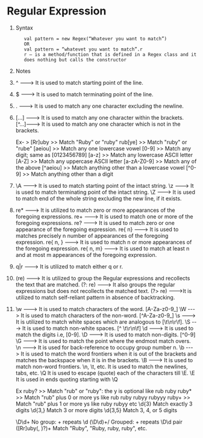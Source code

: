 # Regular Expression
  
  
1. Syntax
   ```
      val pattern = new Regex(“Whatever you want to match”)
      OR
      val pattern = “whatevet you want to match”.r
      r – is a method/function that is defined in a Regex class and it
      does nothing but calls the constructor
   ```


2. Notes 
  1. ^ ---> It is used to match starting point of the line.
  2. $ ---> It is used to match terminating point of the line.
  3. . ---> It is used to match any one character excluding the newline.
  4. […] ---> It is used to match any one character within the brackets.
     [^…]---> It is used to match any one character which is not in the brackets.

     Ex- > [Rr]uby  >> Match "Ruby" or "ruby"
           rub[ye]  >> Match "ruby" or "rube"
           [aeiou]  >> Match any one lowercase vowel
           [0-9]    >> Match any digit; same as [0123456789]
           [a-z]    >> Match any lowercase ASCII letter
           [A-Z]    >> Match any uppercase ASCII letter
           [a-zA-Z0-9] >> Match any of the above
           [^aeiou] >> Match anything other than a lowercase vowel
           [^0-9]   >> Match anything other than a digit



  5. \\A ---> It is used to match starting point of the intact string.
     \\z ---> It is used to match terminating point of the intact string.
     \\Z ---> It is used to match end of the whole string excluding the new line, if it exists.






  6. re*       ---> It is utilized to match zero or more appearances of the foregoing expressions.
     re+       ---> It is used to match one or more of the foregoing expressions.
     re?       ---> It is used to match zero or one appearance of the foregoing expression.
     re{ n}    ---> It is used to matches precisely n number of appearances of the foregoing expression.
     re{ n, }  ---> It is used to match n or more appearances of the foregoing expression.
     re{ n, m} ---> It is used to match at least n and at most m appearances of the foregoing expression.

   7.  q|r ---> It is utilized to match either q or r.

   8.  (re)    ---> It is utilized to group the Regular expressions and recollects the text that are
                 matched.
       (?: re) ---> It also groups the regular expressions but does not recollects the matched text.
      (?> re)  --->It is utilized to match self-reliant pattern in absence of backtracking.

   9. \\w  ---> It is used to match characters of the word.  [A-Za-z0-9_]
      \\W  ---> It is used to match characters of the non-word.  [^A-Za-z0-9_]
      \\s  ---> It is utilized to match white spaces which are analogous to [\t\n\r\f].
      \\S  ---> It is used to match non-white spaces.  [^ \t\r\n\f]
      \\d  ---> It is used to match the digits i.e, [0-9].
      \\D  ---> It is used to match non-digits. [^0-9]
      \\G  ---> It is used to match the point where the endmost match overs.
      \\n  ---> It is used for back-reference to occupy group number n.
      \\b  ---> It is used to match the word frontiers when it is out of the brackets and matches the
                backspace when it is in the brackets.
      \\B  ---> It is used to match non-word frontiers.
      \\n, \\t, etc. It is used to match the newlines, tabs, etc.
      \\Q It is used to escape (quote) each of the characters till \\E.
      \\E It is used in ends quoting starting with \\Q



      Ex ruby?  >> Match "rub" or "ruby": the y is optional like rub ruby
         ruby*  >> Match "rub" plus 0 or more ys like rub ruby rubyy rubyyy
         ruby+  >> Match "rub" plus 1 or more ys like ruby rubyy etc
         \\d{3} Match exactly 3 digits
         \\d{3,} Match 3 or more digits
         \\d{3,5} Match 3, 4, or 5 digits

         \\D\\d+ No group: + repeats \\d
         (\\D\\d)+/ Grouped: + repeats \\D\d pair
         ([Rr]uby(, )?)+ Match "Ruby", "Ruby, ruby, ruby", etc.

   